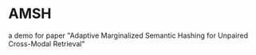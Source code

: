 # AMSH
a demo for paper "Adaptive Marginalized Semantic Hashing for Unpaired Cross-Modal Retrieval"
